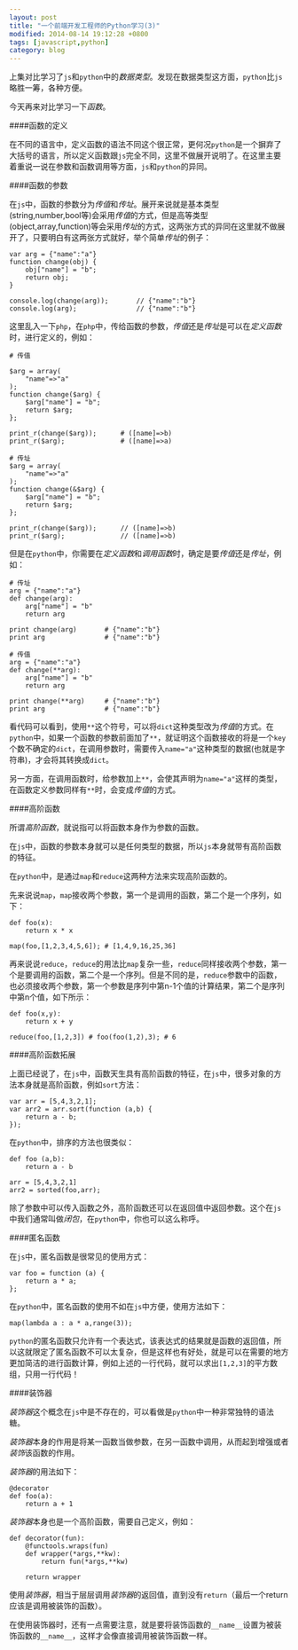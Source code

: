 ```yaml
---
layout: post
title: "一个前端开发工程师的Python学习(3)"
modified: 2014-08-14 19:12:28 +0800
tags: [javascript,python]
category: blog
---
```


上集对比学习了`js`和`python`中的*数据类型*。发现在数据类型这方面，`python`比`js`略胜一筹，各种方便。

今天再来对比学习一下*函数*。

####函数的定义

在不同的语言中，定义函数的语法不同这个很正常，更何况`python`是一个摒弃了大括号的语言，所以定义函数跟`js`完全不同，这里不做展开说明了。在这里主要着重说一说在参数和函数调用等方面，`js`和`python`的异同。


####函数的参数

在`js`中，函数的参数分为*传值*和*传址*。展开来说就是基本类型(string,number,bool等)会采用*传值*的方式，但是高等类型(object,array,function)等会采用*传址*的方式，这两张方式的异同在这里就不做展开了，只要明白有这两张方式就好，举个简单*传址*的例子：

	var arg = {"name":"a"}
	function change(obj) {
		obj["name"] = "b";
		return obj;
	}
	
	console.log(change(arg));		// {"name":"b"}
	console.log(arg);				// {"name":"b"}
	
这里乱入一下`php`，在`php`中，传给函数的参数，*传值*还是*传址*是可以在*定义函数*时，进行定义的，例如：
	
	# 传值
	
	$arg = array(
		"name"=>"a"
	);
	function change($arg) {
		$arg["name"] = "b";
		return $arg;
	};
	
	print_r(change($arg));		# ([name]=>b)
	print_r($arg);				# ([name]=>a)
	
	# 传址
	$arg = array(
		"name"=>"a"
	);
	function change(&$arg) {
		$arg["name"] = "b";
		return $arg;
	};
	
	print_r(change($arg));		// ([name]=>b)
	print_r($arg);				// ([name]=>b)


但是在`python`中，你需要在*定义函数*和*调用函数*时，确定是要*传值*还是*传址*，例如：
	
	# 传址
	arg = {"name":"a"}
	def change(arg):
		arg["name"] = "b"
		return arg
		
	print change(arg)		# {"name":"b"}
	print arg				# {"name":"b"}
	
	# 传值
	arg = {"name":"a"}
	def change(**arg):
		arg["name"] = "b"
		return arg
		
	print change(**arg)		# {"name":"b"}
	print arg				# {"name":"b"}

看代码可以看到，使用`**`这个符号，可以将`dict`这种类型改为*传值*的方式。在`python`中，如果一个函数的参数前面加了`**`，就证明这个函数接收的将是一个`key`个数不确定的`dict`，在调用参数时，需要传入`name="a"`这种类型的数据(也就是字符串)，才会将其转换成`dict`。

另一方面，在调用函数时，给参数加上`**`，会使其声明为`name="a"`这样的类型，在函数定义参数同样有`**`时，会变成*传值*的方式。

####高阶函数

所谓*高阶函数*，就说指可以将函数本身作为参数的函数。

在`js`中，函数的参数本身就可以是任何类型的数据，所以`js`本身就带有高阶函数的特征。

在`python`中，是通过`map`和`reduce`这两种方法来实现高阶函数的。

先来说说`map`，`map`接收两个参数，第一个是调用的函数，第二个是一个序列，如下：

	def foo(x):
		return x * x
		
	map(foo,[1,2,3,4,5,6]); # [1,4,9,16,25,36]
	
再来说说`reduce`，`reduce`的用法比`map`复杂一些，`reduce`同样接收两个参数，第一个是要调用的函数，第二个是一个序列。但是不同的是，`reduce`参数中的函数，也必须接收两个参数，第一个参数是序列中第n-1个值的计算结果，第二个是序列中第n个值，如下所示：

	def foo(x,y):
		return x + y
		
	reduce(foo,[1,2,3]) # foo(foo(1,2),3); # 6
	
####高阶函数拓展

上面已经说了，在`js`中，函数天生具有高阶函数的特征，在`js`中，很多对象的方法本身就是高阶函数，例如`sort`方法：

	var arr = [5,4,3,2,1];
	var arr2 = arr.sort(function (a,b) {
		return a - b;
	});
	
在`python`中，排序的方法也很类似：
	
	def foo (a,b):
		return a - b
	
	arr = [5,4,3,2,1]
	arr2 = sorted(foo,arr);
	

除了参数中可以传入函数之外，高阶函数还可以在返回值中返回参数。这个在`js`中我们通常叫做*闭包*，在`python`中，你也可以这么称呼。


####匿名函数

在`js`中，匿名函数是很常见的使用方式：

	var foo = function (a) {
		return a * a;
	};
	
在`python`中，匿名函数的使用不如在`js`中方便，使用方法如下：

	map(lambda a : a * a,range(3));

`python`的匿名函数只允许有一个表达式，该表达式的结果就是函数的返回值，所以这就限定了匿名函数不可以太复杂，但是这样也有好处，就是可以在需要的地方更加简洁的进行函数计算，例如上述的一行代码，就可以求出`[1,2,3]`的平方数组，只用一行代码！

####装饰器

*装饰器*这个概念在`js`中是不存在的，可以看做是`python`中一种非常独特的语法糖。

*装饰器*本身的作用是将某一函数当做参数，在另一函数中调用，从而起到增强或者*装饰*该函数的作用。

*装饰器*的用法如下：

	@decorator
	def foo(a):
		return a + 1
		
*装饰器*本身也是一个高阶函数，需要自己定义，例如：

	def decorator(fun):
		@functools.wraps(fun)
		def wrapper(*args,**kw):
			return fun(*args,**kw)
		
		return wrapper

使用*装饰器*，相当于层层调用*装饰器*的返回值，直到没有`return`（最后一个return应该是调用被装饰的函数）。

在使用装饰器时，还有一点需要注意，就是要将装饰函数的`__name__`设置为被装饰函数的`__name__`，这样才会像直接调用被装饰函数一样。



	


	